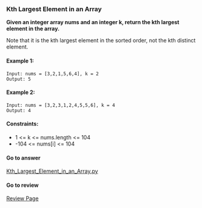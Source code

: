 ### Kth Largest Element in an Array

**Given an integer array nums and an integer k, return the kth largest element in the array.**

Note that it is the kth largest element in the sorted order, not the kth distinct element.

#### Example 1:

```
Input: nums = [3,2,1,5,6,4], k = 2
Output: 5
```

#### Example 2:

```
Input: nums = [3,2,3,1,2,4,5,5,6], k = 4
Output: 4
``` 

#### Constraints:

* 1 <= k <= nums.length <= 104
* -104 <= nums[i] <= 104

####  Go to answer

[Kth_Largest_Element_in_an_Array.py](https://github.com/Kelv1nYu/LeetCode_Practices/blob/master/Code/Kth_Largest_Element_in_an_Array.py)

#### Go to review

[Review Page](https://github.com/Kelv1nYu/LeetCode_Practices/blob/master/Review/Python/Kth_Largest_Element_in_an_Array.md)